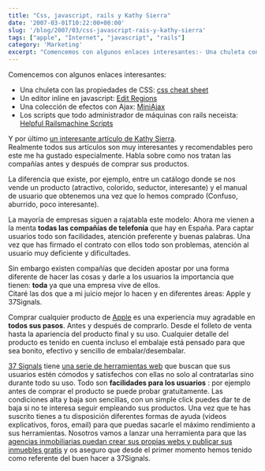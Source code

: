 ```yaml
---
title: "Css, javascript, rails y Kathy Sierra"
date: '2007-03-01T10:22:00+00:00'
slug: '/blog/2007/03/css-javascript-rais-y-kathy-sierra'
tags: ["apple", "Internet", "javascript", "rails"]
category: 'Marketing'
excerpt: "Comencemos con algunos enlaces interesantes:- Una chuleta con las propiedades de CSS: [css cheat sheet]( Un editor inline en javascript: [Edit Regions](..."
---
```

Comencemos con algunos enlaces interesantes:

- Una chuleta con las propiedades de CSS: [css cheat sheet](http://gosquared.com/liquidicity/archives/33)
- Un editor inline en javascript: [Edit Regions](http://gregtaff.com/misc/editRegions/)
- Una colección de efectos con Ajax: [MiniAjax](http://www.miniajax.com/)
- Los scripts que todo administrador de máquinas con rails neceista: [Helpful Railsmachine Scripts](http://railstips.org/2007/2/28/helpful-railsmachine-scripts)

Y por último [un interesante artículo de Kathy Sierra](http://headrush.typepad.com/creating_passionate_users/2007/02/too_many_compan.html).  
Realmente todos sus artículos son muy interesantes y recomendables pero este me ha gustado especialmente. Habla sobre como nos tratan las compañías antes y después de comprar sus productos.

La diferencia que existe, por ejemplo, entre un catálogo donde se nos vende un producto (atractivo, colorido, seductor, interesante) y el manual de usuario que obtenemos una vez que lo hemos comprado (Confuso, aburrido, poco interesante).

La mayoría de empresas siguen a rajatabla este modelo: Ahora me vienen a la menta **todas las compañías de telefonía** que hay en España. Para captar usuarios todo son facilidades, atención preferente y buenas palabras. Una vez que has firmado el contrato con ellos todo son problemas, atención al usuario muy deficiente y dificultades.

Sin embargo existen compañías que deciden apostar por una forma diferente de hacer las cosas y darle a los usuarios la importancia que tienen: **toda** ya que una empresa vive de ellos.  
Citaré las dos que a mi juicio mejor lo hacen y en diferentes áreas: Apple y 37Signals.

Comprar cualquier producto de [Apple](www.apple.com) es una experiencia muy agradable en **todos sus pasos**. Antes y después de comprarlo. Desde el folleto de venta hasta la apariencia del producto final y su uso. Cualquier detalle del producto es tenido en cuenta incluso el embalaje está pensado para que sea bonito, efectivo y sencillo de embalar/desembalar.

[37 Signals](http://www.37signals.com/) tiene [una serie de herramientas web](http://www.37signals.com/) que buscan que sus usuarios estén cómodos y satisfechos con ellas no solo al contratarlas sino durante todo su uso. Todo son **facilidades para los usuarios** : por ejemplo antes de comprar el producto se puede probar gratuitamente. Las condiciones alta y baja son sencillas, con un simple click puedes dar te de baja si no te interesa seguir empleando sus productos. Una vez que te has suscrito tienes a tu disposición diferentes formas de ayuda (videos explicativos, foros, email) para que puedas sacarle el máximo rendimiento a sus herramientas. Nosotros vamos a lanzar una herramienta para que las [agencias inmobiliarias puedan crear sus propias webs y publicar sus inmuebles gratis](http://www.gestioninmuebles.com/Noticias/su-propia-web-gratis) y os aseguro que desde el primer momento hemos tenido como referente del buen hacer a 37Signals.

